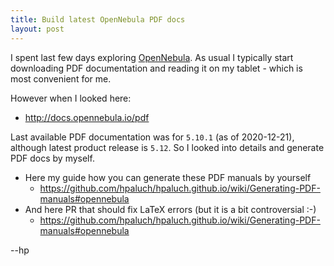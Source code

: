 ```yaml
---
title: Build latest OpenNebula PDF docs
layout: post
---
```


I spent last few days exploring [OpenNebula](https://opennebula.io/). 
As usual I typically start downloading PDF documentation and reading
it on my tablet - which is most convenient for me.

However when I looked here:
- <http://docs.opennebula.io/pdf>

Last available PDF documentation was for `5.10.1` (as of 2020-12-21), although
latest product release is `5.12`. So I looked into details
and generate PDF docs by myself.

- Here my guide how you can generate these PDF manuals by yourself
  - <https://github.com/hpaluch/hpaluch.github.io/wiki/Generating-PDF-manuals#opennebula>
- And here PR that should fix LaTeX errors (but it is a bit controversial :-) 
  - <https://github.com/hpaluch/hpaluch.github.io/wiki/Generating-PDF-manuals#opennebula>

--hp

